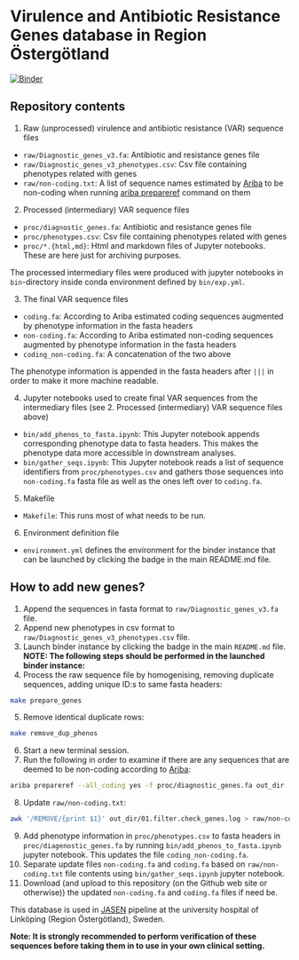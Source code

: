 # Virulence and Antibiotic Resistance Genes database in Region Östergötland

[![Binder](https://mybinder.org/badge_logo.svg)](https://mybinder.org/v2/gh/Genomic-Medicine-Linkoping/var-genes-ro/HEAD)

## Repository contents

1. Raw (unprocessed) virulence and antibiotic resistance (VAR) sequence files

- `raw/Diagnostic_genes_v3.fa`: Antibiotic and resistance genes file
- `raw/Diagnostic_genes_v3_phenotypes.csv`: Csv file containing phenotypes related with genes
- `raw/non-coding.txt`: A list of sequence names estimated by [Ariba](https://github.com/sanger-pathogens/ariba) to be non-coding when running [ariba prepareref](https://github.com/sanger-pathogens/ariba/wiki/Task:-prepareref) command on them

2. Processed (intermediary) VAR sequence files 

- `proc/diagnostic_genes.fa`: Antibiotic and resistance genes file
- `proc/phenotypes.csv`: Csv file containing phenotypes related with genes
- `proc/*.{html,md}`: Html and markdown files of Jupyter notebooks. These are here just for archiving purposes.

The processed intermediary files were produced with jupyter notebooks in `bin`-directory inside conda environment defined by `bin/exp.yml`.

3. The final VAR sequence files

- `coding.fa`: According to Ariba estimated coding sequences augmented by phenotype information in the fasta headers 
- `non-coding.fa`: According to Ariba estimated non-coding sequences augmented by phenotype information in the fasta headers
- `coding_non-coding.fa`: A concatenation of the two above

The phenotype information is appended in the fasta headers after `|||` in order to make it more machine readable.

4. Jupyter notebooks used to create final VAR sequences from the intermediary files (see 2. Processed (intermediary) VAR sequence files above)

- `bin/add_phenos_to_fasta.ipynb`: This Jupyter notebook appends corresponding phenotype data to fasta headers. This makes the phenotype data more accessible in downstream analyses.
- `bin/gather_seqs.ipynb`: This Jupyter notebook reads a list of sequence identifiers from `proc/phenotypes.csv` and gathers those sequences into `non-coding.fa` fasta file as well as the ones left over to `coding.fa`.

5. Makefile

- `Makefile`: This runs most of what needs to be run.

6. Environment definition file

- `environment.yml` defines the environment for the binder instance that can be launched by clicking the badge in the main README.md file.

## How to add new genes?

1. Append the sequences in fasta format to `raw/Diagnostic_genes_v3.fa` file.
2. Append new phenotypes in csv format to `raw/Diagnostic_genes_v3_phenotypes.csv` file.
3. Launch binder instance by clicking the badge in the main `README.md` file.
**NOTE: The following steps should be performed in the launched binder instance:**
4. Process the raw sequence file by homogenising, removing duplicate sequences, adding unique ID:s to same fasta headers: 
  ```bash
  make prepare_genes
  ```
5. Remove identical duplicate rows: 
  ```bash
  make remove_dup_phenos
  ```
6. Start a new terminal session.
7. Run the following in order to examine if there are any sequences that are deemed to be non-coding according to [Ariba](https://github.com/sanger-pathogens/ariba):
  ```bash
  ariba prepareref --all_coding yes -f proc/diagnostic_genes.fa out_dir
  ```
8. Update `raw/non-coding.txt`: 
  ```bash
  awk '/REMOVE/{print $1}' out_dir/01.filter.check_genes.log > raw/non-coding.txt
  ```
9. Add phenotype information in `proc/phenotypes.csv` to fasta headers in `proc/diagenostic_genes.fa` by running `bin/add_phenos_to_fasta.ipynb` jupyter notebook. This updates the file `coding_non-coding.fa`.
10. Separate update files `non-coding.fa` and `coding.fa` based on `raw/non-coding.txt` file contents using `bin/gather_seqs.ipynb` jupyter notebook.
11. Download (and upload to this repository (on the Github web site or otherwise)) the updated `non-coding.fa` and `coding.fa` files if need be.

This database is used in [JASEN](https://github.com/Genomic-Medicine-Linkoping/JASEN/tree/ro-implementation) pipeline at the university hospital of Linköping (Region Östergötland), Sweden.

**Note: It is strongly recommended to perform verification of these sequences before taking them in to use in your own clinical setting.**
